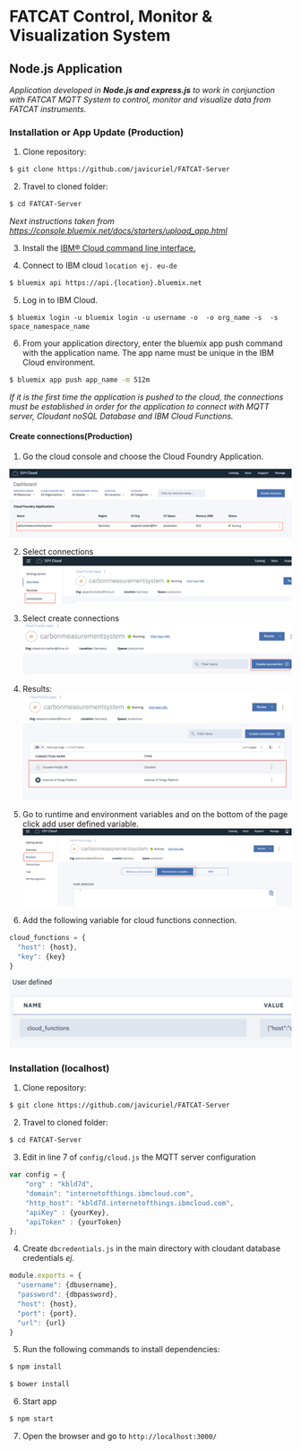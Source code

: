 # FATCAT Control, Monitor & Visualization System
## Node.js Application
*Application developed in **Node.js and express.js** to work in conjunction with FATCAT MQTT System to control, monitor and visualize data from FATCAT instruments.*


### **Installation or App Update (Production)**

1. Clone repository:
```bash
$ git clone https://github.com/javicuriel/FATCAT-Server
```
2. Travel to cloned folder:
```bash
$ cd FATCAT-Server
```

*Next instructions taken from https://console.bluemix.net/docs/starters/upload_app.html*

3. Install the [IBM® Cloud command line interface.](http://clis.ng.bluemix.net/ui/home.html)

4. Connect to IBM cloud `location ej. eu-de`
```bash
$ bluemix api https://api.{location}.bluemix.net
```
5. Log in to IBM Cloud.
```
$ bluemix login -u bluemix login -u username -o  -o org_name -s  -s space_namespace_name
```
6. From your application directory, enter the bluemix app push command with the application name. The app name must be unique in the IBM Cloud environment.
```bash
$ bluemix app push app_name -m 512m
```

*If it is the first time the application is pushed to the cloud, the connections must be established in order for the application to connect with MQTT server, Cloudant noSQL Database and IBM Cloud Functions.*
#### **Create connections(Production)**
1. Go the cloud console and choose the Cloud Foundry Application.

![text](./extras/1.png)

2. Select connections
![text](./extras/2.png)

3. Select create connections
![text](./extras/3.png)

4. Results:
![text](./extras/4.png)

5. Go to runtime and environment variables and on the bottom of the page click add user defined variable.
![text](./extras/5.png)

6. Add the following variable for cloud functions connection.
```javascript
cloud_functions = {
  "host": {host},
  "key": {key}
}
```
![text](./extras/6.png)


### **Installation (localhost)**
1. Clone repository:
```bash
$ git clone https://github.com/javicuriel/FATCAT-Server
```
2. Travel to cloned folder:
```bash
$ cd FATCAT-Server
```
3. Edit in line 7 of `config/cloud.js` the MQTT server configuration
```javascript
var config = {
    "org" : "kbld7d",
    "domain": "internetofthings.ibmcloud.com",
    "http_host": "kbld7d.internetofthings.ibmcloud.com",
    "apiKey" : {yourKey},
    "apiToken" : {yourToken}
};
```
4. Create `dbcredentials.js` in the main directory with cloudant database credentials
*ej.*
```javascript
module.exports = {
  "username": {dbusername},
  "password": {dbpassword},
  "host": {host},
  "port": {port},
  "url": {url}
}
```
5. Run the following commands to install dependencies:
```bash
$ npm install
```
```bash
$ bower install
```
6. Start app
```bash
$ npm start
```
7. Open the browser and go to `http://localhost:3000/`
